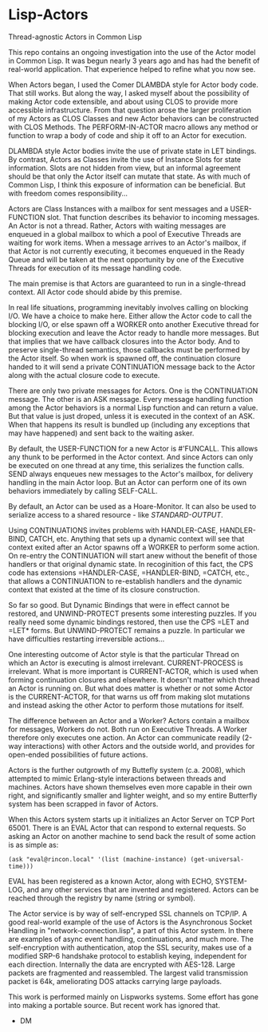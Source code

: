 # Lisp-Actors
Thread-agnostic Actors in Common Lisp

This repo contains an ongoing investigation into the use of the Actor model in Common Lisp. It was begun nearly 3 years ago and has had the benefit of real-world application. That experience helped to refine what you now see. 

When Actors began, I used the Comer DLAMBDA style for Actor body code. That still works. But along the way, I asked myself about the possibility of making Actor code extensible, and about using CLOS to provide more accessible infrastructure. From that question arose the larger proliferation of my Actors as CLOS Classes and new Actor behaviors can be constructed with CLOS Methods. The PERFORM-IN-ACTOR macro allows any method or function to wrap a body of code and ship it off to an Actor for execution. 

DLAMBDA style Actor bodies invite the use of private state in LET bindings. By contrast, Actors as Classes invite the use of Instance Slots for state information. Slots are not hidden from view, but an informal agreement should be that only the Actor itself can mutate that state. As with much of Common Lisp, I think this exposure of information can be beneficial. But with freedom comes responsibility...

Actors are Class Instances with a mailbox for sent messages and a USER-FUNCTION slot. That function describes its behavior to incoming messages. An Actor is not a thread. Rather, Actors with waiting messages are enqueued in a global mailbox to which a pool of Executive Threads are waiting for work items. When a message arrives to an Actor's mailbox, if that Actor is not currently executing, it becomes enqueued in the Ready Queue and will be taken at the next opportunity by one of the Executive Threads for execution of its message handling code.

The main premise is that Actors are guaranteed to run in a single-thread context. All Actor code should abide by this premise.

In real life situations, programming inevitably involves calling on blocking I/O. We have a choice to make here. Either allow the Actor code to call the blocking I/O, or else spawn off a WORKER onto another Executive thread for blocking execution and leave the Actor ready to handle more messages. But that implies that we have callback closures into the Actor body. And to preserve single-thread semantics, those callbacks must be performed by the Actor itself. So when work is spawned off, the continuation closure handed to it will send a private CONTINUATION message back to the Actor along with the actual closure code to execute.

There are only two private messages for Actors. One is the CONTINUATION message. The other is an ASK message. Every message handling function among the Actor behaviors is a normal Lisp function and can return a value. But that value is just droped, unless it is executed in the context of an ASK. When that happens its result is bundled up (including any exceptions that may have happened) and sent back to the waiting asker.

By default, the USER-FUNCTION for a new Actor is #'FUNCALL. This allows any thunk to be performed in the Actor context. And since Actors can only be executed on one thread at any time, this serializes the function calls. SEND always enqueues new messages to the Actor's mailbox, for delivery handling in the main Actor loop. But an Actor can perform one of its own behaviors immediately by calling SELF-CALL.

By default, an Actor can be used as a Hoare-Monitor. It can also be used to serialize access to a shared resource - like *STANDARD-OUTPUT*.

Using CONTINUATIONS invites problems with HANDLER-CASE, HANDLER-BIND, CATCH, etc. Anything that sets up a dynamic context will see that context exited after an Actor spawns off a WORKER to perform some action. On re-entry the CONTINUATION will start anew without the benefit of those handlers or that original dynamic state. In recoginition of this fact, the CPS code has extensions =HANDLER-CASE, =HANDLER-BIND, =CATCH, etc., that allows a CONTINUATION to re-establish handlers and the dynamic context that existed at the time of its closure construction.

So far so good. But Dynamic Bindings that were in effect cannot be restored, and UNWIND-PROTECT presents some interesting puzzles. If you really need some dynamic bindings restored, then use the CPS =LET and =LET* forms. But UNWIND-PROTECT remains a puzzle. In particular we have difficulties restarting irreversible actions...

One interesting outcome of Actor style is that the particular Thread on which an Actor is executing is almost irrelevant. CURRENT-PROCESS is irrelevant. What is more important is CURRENT-ACTOR, which is used when forming continuation closures and elsewhere. It doesn't matter which thread an Actor is running on. But what does matter is whether or not some Actor is the CURRENT-ACTOR, for that warns us off from making slot mutations and instead asking the other Actor to perform those mutations for itself.

The difference between an Actor and a Worker? Actors contain a mailbox for messages, Workers do not. Both run on Executive Threads. A Worker therefore only executes one action. An Actor can communicate readily (2-way interactions) with other Actors and the outside world, and provides for open-ended possibilities of future actions.

Actors is the further outgrowth of my Buttefly system (c.a. 2008), which attempted to mimic Erlang-style interactions between threads and machines. Actors have shown themselves even more capable in their own right, and significantly smaller and lighter weight, and so my entire Butterfly system has been scrapped in favor of Actors. 

When this Actors system starts up it initializes an Actor Server on TCP Port 65001. There is an EVAL Actor that can respond to external requests. So asking an Actor on another machine to send back the result of some action is as simple as:

    (ask "eval@rincon.local" '(list (machine-instance) (get-universal-time)))
    
EVAL has been registered as a known Actor, along with ECHO, SYSTEM-LOG, and any other services that are invented and registered. Actors can be reached through the registry by name (string or symbol).

The Actor service is by way of self-encryped SSL channels on TCP/IP. A good real-world example of the use of Actors is the Asynchronous Socket Handling in "network-connection.lisp", a part of this Actor system. In there are examples of async event handling, continuations, and much more. The self-encryption with authentication, atop the SSL security, makes use of a modified SRP-6 handshake protocol to establish keying, independent for each direction. Internally the data are encrypted with AES-128. Large packets are fragmented and reassembled. The largest valid transmission packet is 64k, ameliorating DOS attacks carrying large payloads.

This work is performed mainly on Lispworks systems. Some effort has gone into making a portable source. But recent work has ignored that.

- DM

